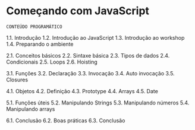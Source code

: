 
# Começando com JavaScript

`CONTEÚDO PROGRAMÁTICO`

1.1. Introdução 
1.2. Introdução ao JavaScript 
1.3. Introdução ao workshop 
1.4. Preparando o ambiente 

2.1. Conceitos básicos 
2.2. Sintaxe básica 
2.3. Tipos de dados 
2.4. Condicionais 
2.5. Loops 
2.6. Hoisting 

3.1. Funções 
3.2. Declaração 
3.3. Invocação 
3.4. Auto invocação 
3.5. Closures 

4.1. Objetos 
4.2. Definição 
4.3. Prototype 
4.4. Arrays 
4.5. Date 

5.1. Funções úteis 
5.2. Manipulando Strings 
5.3. Manipulando números 
5.4. Manipulando arrays 

6.1. Conclusão 
6.2. Boas práticas 
6.3. Conclusão 
